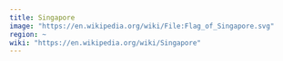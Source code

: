 ```yaml
---
title: Singapore
image: "https://en.wikipedia.org/wiki/File:Flag_of_Singapore.svg"
region: ~
wiki: "https://en.wikipedia.org/wiki/Singapore"
---
```

